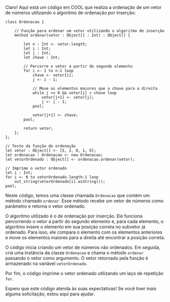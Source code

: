 Claro! Aqui está um código em COOL que realiza a ordenação de um vetor de números utilizando o algoritmo de ordenação por inserção:

```
class Ordenacao {

    // Função para ordenar um vetor utilizando o algoritmo de inserção
    method ordenar(vetor : Object[] : Int) : Object[] {

        let n : Int <- vetor.length;
        let i : Int;
        let j : Int;
        let chave : Int;

        // Percorre o vetor a partir do segundo elemento
        for i <- 1 to n-1 loop
            chave <- vetor[i];
            j <- i - 1;

            // Move os elementos maiores que a chave para a direita
            while j >= 0 && vetor[j] > chave loop
                vetor[j+1] <- vetor[j];
                j <- j - 1;
            pool;

            vetor[j+1] <- chave;
        pool;

        return vetor;
    };
};

// Teste da função de ordenação
let vetor : Object[] <- [5, 2, 8, 1, 9];
let ordenacao : Ordenacao <- new Ordenacao;
let vetorOrdenado : Object[] <- ordenacao.ordenar(vetor);

// Imprime o vetor ordenado
let i : Int;
for i <- 0 to vetorOrdenado.length-1 loop
    out_string(vetorOrdenado[i].asString());
pool;
```

Neste código, temos uma classe chamada `Ordenacao` que contém um método chamado `ordenar`. Esse método recebe um vetor de números como parâmetro e retorna o vetor ordenado.

O algoritmo utilizado é o de ordenação por inserção. Ele funciona percorrendo o vetor a partir do segundo elemento e, para cada elemento, o algoritmo insere o elemento em sua posição correta no subvetor já ordenado. Para isso, ele compara o elemento com os elementos anteriores e move os elementos maiores para a direita até encontrar a posição correta.

O código inicia criando um vetor de números não ordenados. Em seguida, cria uma instância da classe `Ordenacao` e chama o método `ordenar` passando o vetor como argumento. O vetor retornado pela função é armazenado na variável `vetorOrdenado`.

Por fim, o código imprime o vetor ordenado utilizando um laço de repetição `for`.

Espero que este código atenda às suas expectativas! Se você tiver mais alguma solicitação, estou aqui para ajudar.